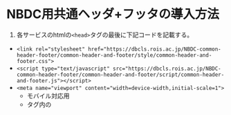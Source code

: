 # NBDC用共通ヘッダ+フッタの導入方法

1. 各サービスのhtmlの`<head>`タグの最後に下記コードを記載する。
  - `<link rel="stylesheet" href="https://dbcls.rois.ac.jp/NBDC-common-header-footer/common-header-and-footer/style/common-header-and-footer.css">`
  - `<script type="text/javascript" src="https://dbcls.rois.ac.jp/NBDC-common-header-footer/common-header-and-footer/script/common-header-and-footer.js"></script>`
  - `<meta name="viewport" content="width=device-width,initial-scale=1">`
    - モバイル対応用
    - <head>タグ内の<title>タグより、上に記載する。

## 日本語版、英語版の切り替え
  - 共通ヘッダはhtmlタグ内のlang属性を読み込み、それに応じて言語を切り替えることができる。言語切り替えが機能しない場合は、サービスの各ページのhtmlに下記のようにlang属性を記述する。
    - 日本語の場合： `<html lang="ja">`
    - 英語の場合： `<html lang="en">`

## ヘッダのロゴ・メニュー表示位置を左詰めに調整する方法
  - cssファイルの`.dbcls-common-header nav.gnav`の記述を下記のように変更する。
　
```
.nbdc-common-header nav.gnav {
/*  width: 1024px;
  margin: 0 auto; */
  margin-left: 16px;
  align-items: center;
  justify-content: space-between;
}
```

## このディレクトリ内のファイル一覧
  - common-header.html
    - ヘッダ表示用のHTMLファイル(日・英共通)
  - common-footer.html
    - フッタ表示用のHTMLファイル(日本語)
  - common-footer-en.html
    - フッタ表示用のHTMLファイル(英語)
  - img/
    - by.svg
      - フッタ用CC-BY用アイコン画像
    - logo-short-2.svg
      - ヘッダ用NBDCロゴ画像
    - logo_NBDC.svg
      - フッタ用NBDCロゴ画像
  - script
      - common-header-and-footer.js
        - ヘッダ・フッタ表示用javascript
  - style
      - common-header-and-footer.css
        - ヘッダ・フッタ表示用css




